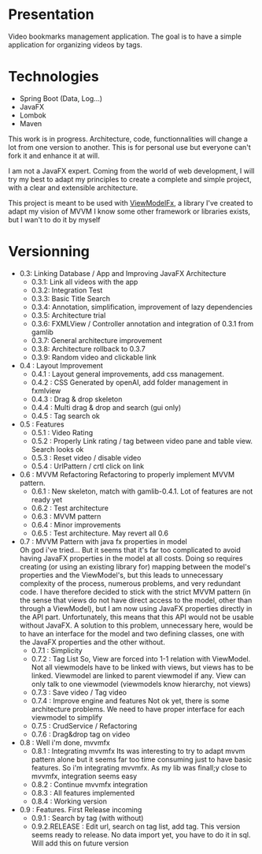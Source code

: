 # Presentation

Video bookmarks management application. The goal is to have a simple application for organizing videos by tags.

# Technologies
  - Spring Boot (Data, Log...)
  - JavaFX
  - Lombok
  - Maven

This work is in progress. Architecture, code, functionnalities will change a lot from one version to another. This is for personal use but everyone can't fork it and enhance it at will.

I am not a JavaFX expert. Coming from the world of web development, I will try my best to adapt my principles to create a complete and simple project, with a clear and extensible architecture.

This project is meant to be used with [ViewModelFx](https://github.com/Gamergeo/ViewModelFx), a library I've created to adapt my vision of MVVM
I know some other framework or libraries exists, but I wan't to do it by myself

# Versionning

- 0.3: Linking Database / App and Improving JavaFX Architecture
    - 0.3.1: Link all videos with the app
    - 0.3.2: Integration Test
    - 0.3.3: Basic Title Search
    - 0.3.4: Annotation, simplification, improvement of lazy dependencies
    - 0.3.5: Architecture trial
    - 0.3.6: FXMLView / Controller annotation and integration of 0.3.1 from gamlib
    - 0.3.7: General architecture improvement
    - 0.3.8: Architecture rollback to 0.3.7
    - 0.3.9: Random video and clickable link
- 0.4 : Layout Improvement
    - 0.4.1 : Layout general improvements, add css management.
    - 0.4.2 : CSS Generated by openAI, add folder management in fxmlview
    - 0.4.3 : Drag & drop skeleton
    - 0.4.4 : Multi drag & drop and search (gui only)
    - 0.4.5 : Tag search ok
- 0.5 : Features
    - 0.5.1 : Video Rating
    - 0.5.2 : Properly Link rating / tag between video pane and table view. Search looks ok
    - 0.5.3 : Reset video / disable video
    - 0.5.4 : UrlPattern / crtl click on link
- 0.6 : MVVM Refactoring
		Refactoring to properly implement MVVM pattern.
    - 0.6.1 : New skeleton, match with gamlib-0.4.1. Lot of features are not ready yet
    - 0.6.2 : Test architecture
    - 0.6.3 : MVVM pattern
    - 0.6.4 : Minor improvements
    - 0.6.5 : Test architecture. May revert all 0.6
- 0.7 : MVVM Pattern with java fx properties in model  
Oh god i've tried... But it seems that it's far too complicated to avoid having JavaFX properties in the model at all costs. Doing so 		requires creating (or using an existing library for) mapping between the model's properties and the ViewModel's, but this leads to 		unnecessary complexity of the process, numerous problems, and very redundant code. I have therefore decided to stick with the strict MVVM 		pattern (in the sense that views do not have direct access to the model, other than through a ViewModel), but I am now using JavaFX 		properties directly in the API part. Unfortunately, this means that this API would not be usable without JavaFX. A solution to this 		problem, unnecessary here, would be to have an interface for the model and two defining classes, one with the JavaFX properties and the other without.
     - 0.7.1 : Simplicity
     - 0.7.2 : Tag List
So, View are forced into 1-1 relation with ViewModel. Not all viewmodels have to be linked with views, but views has to be linked. Viewmodel are linked to parent viewmodel if any. View can only talk to one viewmodel (viewmodels know hierarchy, not views)
     - 0.7.3 : Save video / Tag video
     - 0.7.4 : Improve engine and features
Not ok yet, there is some architecture problems. We need to have proper interface for each viewmodel to simplify
    - 0.7.5 : CrudService / Refactoring
    - 0.7.6 : Drag&drop tag on video
- 0.8 : Well i'm done, mvvmfx
	- 0.8.1 : Integrating mvvmfx
Its was interesting to try to adapt mvvm pattern alone but it seems far too time consuming just to have basic features. So i'm integrating mvvmfx. As my lib was finall;y close to mvvmfx, integration seems easy
	- 0.8.2 : Continue mvvmfx integration
	- 0.8.3 : All features implemented
	- 0.8.4 : Working version
- 0.9 : Features. First Release incoming
	- 0.9.1 : Search by tag (with without)
	- 0.9.2.RELEASE : Edit url, search on tag list, add tag. 
This version seems ready to release. No data import yet, you have to do it in sql. Will add this on future version

